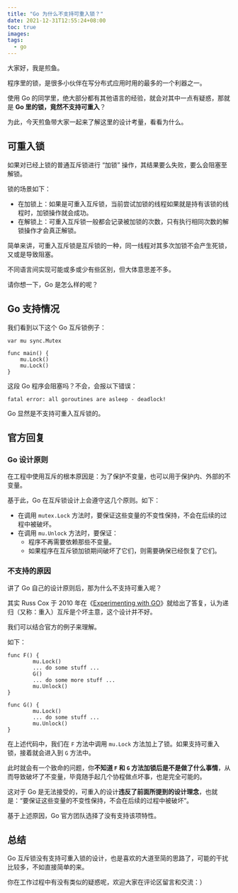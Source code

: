 ```yaml
---
title: "Go 为什么不支持可重入锁？"
date: 2021-12-31T12:55:24+08:00
toc: true
images:
tags: 
  - go
---
```


大家好，我是煎鱼。

程序里的锁，是很多小伙伴在写分布式应用时用的最多的一个利器之一。

使用 Go 的同学里，绝大部分都有其他语言的经验，就会对其中一点有疑惑，那就是 **Go 里的锁，竟然不支持可重入**？

为此，今天煎鱼带大家一起来了解这里的设计考量，看看为什么。

## 可重入锁

如果对已经上锁的普通互斥锁进行 “加锁” 操作，其结果要么失败，要么会阻塞至解锁。

锁的场景如下：
- 在加锁上：如果是可重入互斥锁，当前尝试加锁的线程如果就是持有该锁的线程时，加锁操作就会成功。
- 在解锁上：可重入互斥锁一般都会记录被加锁的次数，只有执行相同次数的解锁操作才会真正解锁。

简单来讲，可重入互斥锁是互斥锁的一种，同一线程对其多次加锁不会产生死锁，又或是导致阻塞。

不同语言间实现可能或多或少有些区别，但大体意思差不多。

请你想一下，Go 是怎么样的呢？

## Go 支持情况

我们看到以下这个 Go 互斥锁例子：

```golang
var mu sync.Mutex

func main() {
	mu.Lock()
	mu.Lock()
}
```

这段 Go 程序会阻塞吗？不会，会报以下错误：

```
fatal error: all goroutines are asleep - deadlock!
```

Go 显然是不支持可重入互斥锁的。

## 官方回复

### Go 设计原则

在工程中使用互斥的根本原因是：为了保护不变量，也可以用于保护内、外部的不变量。

基于此，Go 在互斥锁设计上会遵守这几个原则。如下：
- 在调用 `mutex.Lock` 方法时，要保证这些变量的不变性保持，不会在后续的过程中被破坏。
- 在调用 `mu.Unlock` 方法时，要保证：
    - 程序不再需要依赖那些不变量。
    - 如果程序在互斥锁加锁期间破坏了它们，则需要确保已经恢复了它们。

### 不支持的原因

讲了 Go 自己的设计原则后，那为什么不支持可重入呢？

其实 Russ Cox 于 2010 年在《[Experimenting with GO](https://groups.google.com/g/golang-nuts/c/XqW1qcuZgKg/m/Ui3nQkeLV80J "Experimenting with GO")》就给出了答复，认为递归（又称：重入）互斥是个坏主意，这个设计并不好。

我们可以结合官方的例子来理解。

如下：

```golang
func F() {
        mu.Lock()
        ... do some stuff ...
        G()
        ... do some more stuff ...
        mu.Unlock()
}

func G() {
        mu.Lock()
        ... do some stuff ...
        mu.Unlock()
}
```

在上述代码中，我们在 `F` 方法中调用 `mu.Lock` 方法加上了锁。如果支持可重入锁，接着就会进入到 `G` 方法中。

此时就会有一个致命的问题，你**不知道 `F` 和 `G` 方法加锁后是不是做了什么事情**，从而导致破坏了不变量，毕竟随手起几个协程做点坏事，也是完全可能的。

这对于 Go 是无法接受的，可重入的设计**违反了前面所提到的设计理念**，也就是：“要保证这些变量的不变性保持，不会在后续的过程中被破坏”。

基于上述原因，Go 官方团队选择了没有支持该项特性。

## 总结

Go 互斥锁没有支持可重入锁的设计，也是喜欢的大道至简的思路了，可能的干扰比较多，不如直接简单的来。

你在工作过程中有没有类似的疑惑呢，欢迎大家在评论区留言和交流：）